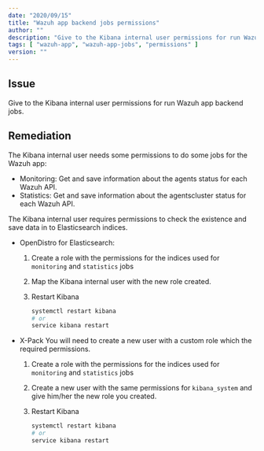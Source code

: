 ```yaml
---
date: "2020/09/15"
title: "Wazuh app backend jobs permissions"
author: ""
description: "Give to the Kibana internal user permissions for run Wazuh app backend jobs"
tags: [ "wazuh-app", "wazuh-app-jobs", "permissions" ]
version: ""
---
```


## Issue

Give to the Kibana internal user permissions for run Wazuh app backend jobs.

## Remediation

The Kibana internal user needs some permissions to do some jobs for the Wazuh app:

- Monitoring: Get and save information about the agents status for each Wazuh API.
- Statistics: Get and save information about the agentscluster status for each Wazuh API.

The Kibana internal user requires permissions to check the existence and save data in to Elasticsearch indices.

- OpenDistro for Elasticsearch:

    1. Create a role with the permissions for the indices used for `monitoring` and `statistics` jobs
    2. Map the Kibana internal user with the new role created.
    3. Restart Kibana

        ```sh
        systemctl restart kibana
        # or
        service kibana restart
        ```

- X-Pack
  You will need to create a new user with a custom role which the required permissions.

    1. Create a role with the permissions for the indices used for `monitoring` and `statistics` jobs
    2. Create a new user with the same permissions for `kibana_system` and give him/her the new role you created.
    3. Restart Kibana

        ```sh
        systemctl restart kibana
        # or
        service kibana restart
        ```
